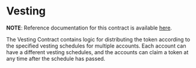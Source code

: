 # Vesting

**NOTE**: Reference documentation for this contract is available [here](https://docs.anchorprotocol.com/smart-contracts/anchor-token/vesting).

The Vesting Contract contains logic for distributing the token according to the specified vesting schedules for multiple accounts. Each account can have a different vesting schedules, and the accounts can claim a token at any time after the schedule has passed.
